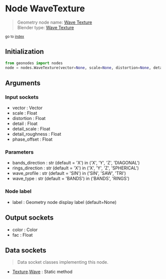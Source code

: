 
# Node WaveTexture

> Geometry node name: [Wave Texture](https://docs.blender.org/manual/en/latest/modeling/geometry_nodes/texture/wave.html)<br>
  Blender type: [Wave Texture](https://docs.blender.org/api/current/bpy.types.ShaderNodeTexWave.html)
  
<sub>go to [index](/docs/index.md)</sub>

## Initialization

```python
from geonodes import nodes
node = nodes.WaveTexture(vector=None, scale=None, distortion=None, detail=None, detail_scale=None, detail_roughness=None, phase_offset=None, bands_direction='X', rings_direction='X', wave_profile='SIN', wave_type='BANDS', label=None)
```



## Arguments


### Input sockets

- vector : Vector
- scale : Float
- distortion : Float
- detail : Float
- detail_scale : Float
- detail_roughness : Float
- phase_offset : Float

### Parameters

- bands_direction : str (default = 'X') in ('X', 'Y', 'Z', 'DIAGONAL')
- rings_direction : str (default = 'X') in ('X', 'Y', 'Z', 'SPHERICAL')
- wave_profile : str (default = 'SIN') in ('SIN', 'SAW', 'TRI')
- wave_type : str (default = 'BANDS') in ('BANDS', 'RINGS')

### Node label

- label : Geometry node display label (default=None)

## Output sockets

- color : Color
- fac : Float

## Data sockets

> Data socket classes implementing this node.
  
  
- [Texture](/docs/sockets/Texture.md).[Wave](/docs/sockets/Texture.md#wave) : Static method
  
